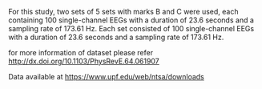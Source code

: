 For this study, two sets of 5 sets with marks B and C were used, each containing 100 single-channel EEGs with a duration of 23.6 seconds and a sampling rate of 173.61 Hz. Each set consisted of 100 single-channel EEGs with a duration of 23.6 seconds and a sampling rate of 173.61 Hz.

for more information of dataset please refer http://dx.doi.org/10.1103/PhysRevE.64.061907

Data available at https://www.upf.edu/web/ntsa/downloads

